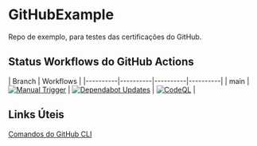 # GitHubExample
Repo de exemplo, para testes das certificações do GitHub.

## Status Workflows do GitHub Actions

| Branch  | Workflows |
|----------|----------|----------|----------|
| main | [![Manual Trigger](https://github.com/RafaWilliansAC2/GitHubExample/actions/workflows/manual.yml/badge.svg?branch=main)](https://github.com/RafaWilliansAC2/GitHubExample/actions/workflows/manual.yml) | [![Dependabot Updates](https://github.com/RafaWilliansAC2/GitHubExample/actions/workflows/dependabot/dependabot-updates/badge.svg?branch=main)](https://github.com/RafaWilliansAC2/GitHubExample/actions/workflows/dependabot/dependabot-updates) | [![CodeQL](https://github.com/RafaWilliansAC2/GitHubExample/actions/workflows/github-code-scanning/codeql/badge.svg?branch=main)](https://github.com/RafaWilliansAC2/GitHubExample/actions/workflows/github-code-scanning/codeql) |

## Links Úteis

[Comandos do GitHub CLI](https://cli.github.com/manual/)






